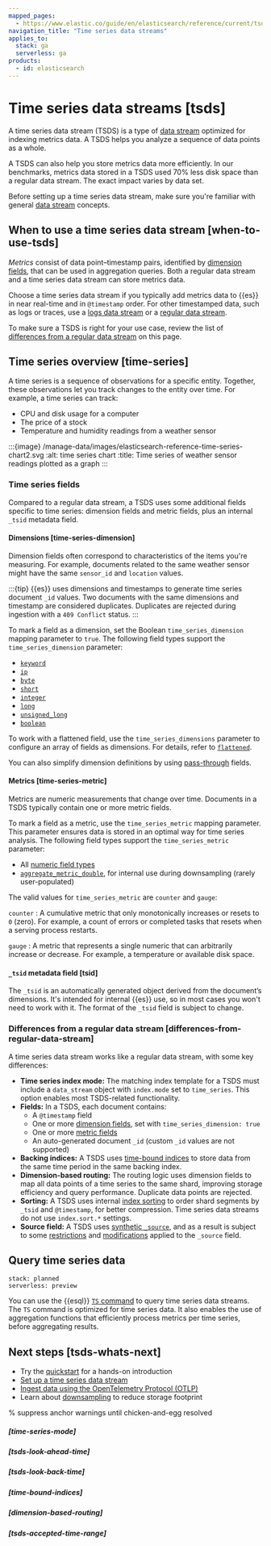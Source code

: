```yaml
---
mapped_pages:
  - https://www.elastic.co/guide/en/elasticsearch/reference/current/tsds.html
navigation_title: "Time series data streams"
applies_to:
  stack: ga
  serverless: ga
products:
  - id: elasticsearch
---
```


# Time series data streams [tsds]

A time series data stream (TSDS) is a type of [data stream](/manage-data/data-store/data-streams.md) optimized for indexing metrics data. A TSDS helps you analyze a sequence of data points as a whole.

A TSDS can also help you store metrics data more efficiently. In our benchmarks, metrics data stored in a TSDS used 70% less disk space than a regular data stream. The exact impact varies by data set.

Before setting up a time series data stream, make sure you're familiar with general [data stream](/manage-data/data-store/data-streams.md) concepts.

## When to use a time series data stream [when-to-use-tsds]

_Metrics_ consist of data point&ndash;timestamp pairs, identified by [dimension fields](#time-series-dimension), that can be used in aggregation queries. Both a regular data stream and a time series data stream can store metrics data. 

Choose a time series data stream if you typically add metrics data to {{es}} in near real-time and in `@timestamp` order. For other timestamped data, such as logs or traces, use a [logs data stream](logs-data-stream.md) or a [regular data stream](/manage-data/data-store/data-streams.md).

To make sure a TSDS is right for your use case, review the list of [differences from a regular data stream](#differences-from-regular-data-stream) on this page.

## Time series overview [time-series]

A time series is a sequence of observations for a specific entity. Together, these observations let you track changes to the entity over time. For example, a time series can track:

- CPU and disk usage for a computer
- The price of a stock
- Temperature and humidity readings from a weather sensor

:::{image} /manage-data/images/elasticsearch-reference-time-series-chart2.svg
:alt: time series chart
:title: Time series of weather sensor readings plotted as a graph
:::

### Time series fields

Compared to a regular data stream, a TSDS uses some additional fields specific to time series:  dimension fields and metric fields, plus an internal `_tsid` metadata field.

#### Dimensions [time-series-dimension]

Dimension fields often correspond to characteristics of the items you're measuring. For example, documents related to the same weather sensor might have the same `sensor_id` and `location` values.

:::{tip}
{{es}} uses dimensions and timestamps to generate time series document `_id` values. Two documents with the same dimensions and timestamp are considered duplicates. Duplicates are rejected during ingestion with a `409 Conflict` status.
::: 

To mark a field as a dimension, set the Boolean `time_series_dimension` mapping parameter to `true`. The following field types support the `time_series_dimension` parameter:

* [`keyword`](elasticsearch://reference/elasticsearch/mapping-reference/keyword.md#keyword-field-type)
* [`ip`](elasticsearch://reference/elasticsearch/mapping-reference/ip.md)
* [`byte`](elasticsearch://reference/elasticsearch/mapping-reference/number.md)
* [`short`](elasticsearch://reference/elasticsearch/mapping-reference/number.md)
* [`integer`](elasticsearch://reference/elasticsearch/mapping-reference/number.md)
* [`long`](elasticsearch://reference/elasticsearch/mapping-reference/number.md)
* [`unsigned_long`](elasticsearch://reference/elasticsearch/mapping-reference/number.md)
* [`boolean`](elasticsearch://reference/elasticsearch/mapping-reference/boolean.md)

To work with a flattened field, use the `time_series_dimensions` parameter to configure an array of fields as dimensions. For details, refer to [`flattened`](elasticsearch://reference/elasticsearch/mapping-reference/flattened.md#flattened-params).

You can also simplify dimension definitions by using [pass-through](elasticsearch://reference/elasticsearch/mapping-reference/passthrough.md#passthrough-dimensions) fields.

#### Metrics [time-series-metric]

Metrics are numeric measurements that change over time. Documents in a TSDS typically contain one or more metric fields. 

To mark a field as a metric, use the `time_series_metric` mapping parameter. This parameter ensures data is stored in an optimal way for time series analysis. The following field types support the `time_series_metric` parameter:

* All [numeric field types](elasticsearch://reference/elasticsearch/mapping-reference/number.md)
* [`aggregate_metric_double`](elasticsearch://reference/elasticsearch/mapping-reference/aggregate-metric-double.md), for internal use during downsampling (rarely user-populated)

The valid values for `time_series_metric` are `counter` and `gauge`:

`counter`
:   A cumulative metric that only monotonically increases or resets to `0` (zero). For example, a count of errors or completed tasks that resets when a serving process restarts. 

`gauge`
:   A metric that represents a single numeric that can arbitrarily increase or decrease. For example, a temperature or available disk space. 

#### `_tsid` metadata field [tsid]

The `_tsid` is an automatically generated object derived from the document’s dimensions. It's intended for internal {{es}} use, so in most cases you won't need to work with it. The format of the `_tsid` field is subject to change. 

### Differences from a regular data stream [differences-from-regular-data-stream]

A time series data stream works like a regular data stream, with some key differences:

* **Time series index mode:** The matching index template for a TSDS must include a `data_stream` object with `index.mode` set to `time_series`. This option enables most TSDS-related functionality.
* **Fields:** In a TSDS, each document contains:
  * A `@timestamp` field
  * One or more [dimension fields](#time-series-dimension), set with `time_series_dimension: true`  
  * One or more [metric fields](#time-series-metric)
  * An auto-generated document `_id` (custom `_id` values are not supported)
* **Backing indices:** A TSDS uses [time-bound indices](/manage-data/data-store/data-streams/time-bound-tsds.md) to store data from the same time period in the same backing index.
* **Dimension-based routing:** The routing logic uses dimension fields to map all data points of a time series to the same shard, improving storage efficiency and query performance. Duplicate data points are rejected.
* **Sorting:** A TSDS uses internal [index sorting](elasticsearch://reference/elasticsearch/index-settings/sorting.md) to order shard segments by `_tsid` and `@timestamp`, for better compression. Time series data streams do not use `index.sort.*` settings.
* **Source field:** A TSDS uses [synthetic `_source`](elasticsearch://reference/elasticsearch/mapping-reference/mapping-source-field.md#synthetic-source), and as a result is subject to some [restrictions](elasticsearch://reference/elasticsearch/mapping-reference/mapping-source-field.md#synthetic-source-restrictions) and [modifications](elasticsearch://reference/elasticsearch/mapping-reference/mapping-source-field.md#synthetic-source-modifications) applied to the `_source` field.

## Query time series data
```{applies_to}
stack: planned
serverless: preview
```

You can use the {{esql}} [`TS` command](elasticsearch://reference/query-languages/esql/commands/ts.md) to query time series data streams. The `TS` command is optimized for time series data. It also enables the use of aggregation functions that efficiently process metrics per time series, before aggregating results.


## Next steps [tsds-whats-next]

* Try the [quickstart](/manage-data/data-store/data-streams/quickstart-tsds.md) for a hands-on introduction
* [Set up a time series data stream](/manage-data/data-store/data-streams/set-up-tsds.md)
* [Ingest data using the OpenTelemetry Protocol (OTLP)](/manage-data/data-store/data-streams/tsds-ingest-otlp.md)
* Learn about [downsampling](/manage-data/data-store/data-streams/downsampling-time-series-data-stream.md) to reduce storage footprint

% suppress anchor warnings until chicken-and-egg resolved
##### [time-series-mode]
##### [tsds-look-ahead-time]
##### [tsds-look-back-time]
##### [time-bound-indices]
##### [dimension-based-routing]
##### [tsds-accepted-time-range]
